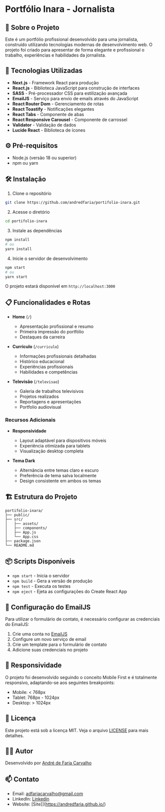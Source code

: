 # Portfólio Inara - Jornalista

## 📝 Sobre o Projeto

Este é um portfólio profissional desenvolvido para uma jornalista, construído utilizando tecnologias modernas de desenvolvimento web. O projeto foi criado para apresentar de forma elegante e profissional o trabalho, experiências e habilidades da jornalista.

## 🚀 Tecnologias Utilizadas

- **Next.js** - Framework React para produção
- **React.js** - Biblioteca JavaScript para construção de interfaces
- **SASS** - Pré-processador CSS para estilização avançada
- **EmailJS** - Serviço para envio de emails através do JavaScript
- **React Router Dom** - Gerenciamento de rotas
- **React Toastify** - Notificações elegantes
- **React Tabs** - Componente de abas
- **React Responsive Carousel** - Componente de carrossel
- **Validator** - Validação de dados
- **Lucide React** - Biblioteca de ícones

## ⚙️ Pré-requisitos

- Node.js (versão 18 ou superior)
- npm ou yarn

## 🛠️ Instalação

1. Clone o repositório
```bash
git clone https://github.com/andredfaria/portifolio-inara.git
```

2. Acesse o diretório
```bash
cd portifolio-inara
```

3. Instale as dependências
```bash
npm install
# ou
yarn install
```

4. Inicie o servidor de desenvolvimento
```bash
npm start
# ou
yarn start
```

O projeto estará disponível em `http://localhost:3000`

## 📋 Funcionalidades e Rotas

- **Home** (`/`)
  - Apresentação profissional e resumo
  - Primeira impressão do portfólio
  - Destaques da carreira

- **Currículo** (`/curriculo`)
  - Informações profissionais detalhadas
  - Histórico educacional
  - Experiências profissionais
  - Habilidades e competências

- **Televisão** (`/televisao`)
  - Galeria de trabalhos televisivos
  - Projetos realizados
  - Reportagens e apresentações
  - Portfolio audiovisual

### Recursos Adicionais
- **Responsividade**
  - Layout adaptável para dispositivos móveis
  - Experiência otimizada para tablets
  - Visualização desktop completa

- **Tema Dark**
  - Alternância entre temas claro e escuro
  - Preferência de tema salva localmente
  - Design consistente em ambos os temas

## 🏗️ Estrutura do Projeto

```
portifolio-inara/
├── public/
├── src/
│   ├── assets/
│   ├── components/
│   ├── App.js
│   └── App.css
├── package.json
└── README.md
```

## 📦 Scripts Disponíveis

- `npm start` - Inicia o servidor
- `npm build` - Gera a versão de produção
- `npm test` - Executa os testes
- `npm eject` - Ejeta as configurações do Create React App

## 🔧 Configuração do EmailJS

Para utilizar o formulário de contato, é necessário configurar as credenciais do EmailJS:

1. Crie uma conta no [EmailJS](https://www.emailjs.com/)
2. Configure um novo serviço de email
3. Crie um template para o formulário de contato
4. Adicione suas credenciais no projeto

## 📱 Responsividade

O projeto foi desenvolvido seguindo o conceito Mobile First e é totalmente responsivo, adaptando-se aos seguintes breakpoints:

- Mobile: < 768px
- Tablet: 768px - 1024px
- Desktop: > 1024px

## 📝 Licença

Este projeto está sob a licença MIT. Veja o arquivo [LICENSE](LICENSE) para mais detalhes.

## 👩‍💻 Autor

Desenvolvido por [André de Faria Carvalho](https://github.com/andredfaria)

## 📫 Contato

- Email: adfariacarvalho@gmail.com
- LinkedIn: [Linkedin](https://linkedin.com/in/andre-de-faria)
- Website: [Site]](https://andredfaria.github.io/)